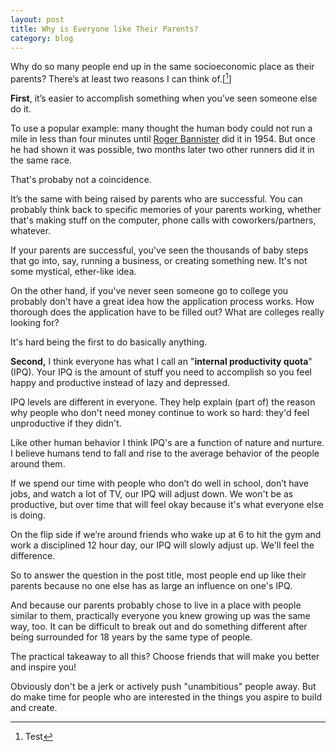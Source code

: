 ```yaml
---
layout: post
title: Why is Everyone like Their Parents?
category: blog
---
```


Why do so many people end up in the same socioeconomic place as their parents? There’s at least two reasons I can think of.[[^1]]

**First**, it’s easier to accomplish something when you’ve seen someone else do it.  

To use a popular example: many thought the human body could not run a mile in less than four minutes until [Roger Bannister][1] did it in 1954. But once he had shown it was possible, two months later two other runners did it in the same race.

That's probaby not a coincidence.

It’s the same with being raised by parents who are successful. You can probably think back to specific memories of your parents working, whether that's making stuff on the computer, phone calls with coworkers/partners, whatever.

If your parents are successful, you've seen the thousands of baby steps that go into, say, running a business, or creating something new. It's not some mystical, ether-like idea.

On the other hand, if you've never seen someone go to college you probably don't have a great idea how the application process works. How thorough does the application have to be filled out? What are colleges really looking for?

It's hard being the first to do basically anything.

**Second,** I think everyone has what I call an "**internal productivity quota**" (IPQ). Your IPQ is the amount of stuff you need to accomplish so you feel happy and productive instead of lazy and depressed. 

IPQ levels are different in everyone. They help explain (part of) the reason why people who don't need money continue to work so hard: they'd feel unproductive if they didn't.

Like other human behavior I think IPQ's are a function of nature and nurture. I believe humans tend to fall and rise to the average behavior of the people around them.

If we spend our time with people who don’t do well in school, don’t have jobs, and watch a lot of TV, our IPQ will adjust down. We won't be as productive, but over time that will feel okay because it's what everyone else is doing.

On the flip side if we’re around friends who wake up at 6 to hit the gym and work a disciplined 12 hour day, our IPQ will slowly adjust up. We'll feel the difference.

So to answer the question in the post title, most people end up like their parents because no one else has as large an influence on one's IPQ.

And because our parents probably chose to live in a place with people similar to them, practically everyone you knew growing up was the same way, too. It can be difficult to break out and do something different after being surrounded for 18 years by the same type of people.

The practical takeaway to all this? Choose friends that will make you better and inspire you! 

Obviously don't be a jerk or actively push "unambitious" people away. But do make time for people who are interested in the things you aspire to build and create.

   [1]: http://en.wikipedia.org/wiki/Roger_Bannister (Roger Bannister)
   [^1]: Test